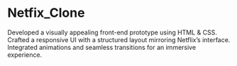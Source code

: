 # Netfix_Clone
Developed a visually appealing front-end prototype using HTML & CSS.  
Crafted a responsive UI with a structured layout mirroring Netflix’s interface.
Integrated animations and seamless transitions for an immersive experience.   
